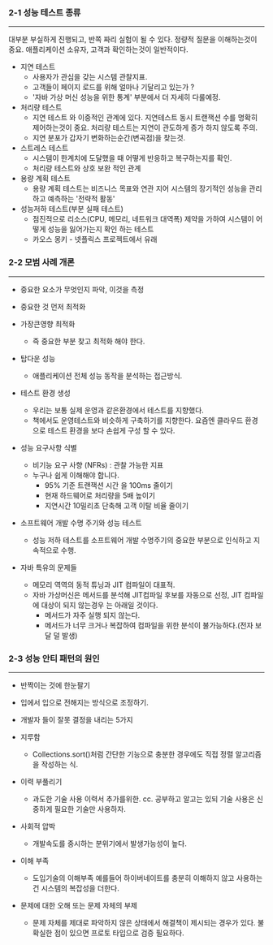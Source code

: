 


```table-of-contents
```


### 2-1 성능 테스트 종류
---
대부분 부실하게 진행되고, 반쪽 짜리 실험이 될 수 있다. 정량적 질문을 이해하는것이 중요.
애플리케이션 소유자, 고객과 확인하는것이 일반적이다.

- 지연 테스트
	- 사용자가 관심을 갖는 시스템 관찰지표.
	- 고객들이 페이지 로드를 위해 얼마나 기달리고 있는가 ?
	- '자바 가상 머신 성능을 위한 통계' 부분에서 더 자세히 다룰예정.
- 처리량 테스트
	- 지연 테스트 와 이중적인 관계에 있다. 지연테스트 동시 트랜잭션 수를 명확히 제어하는것이 중요. 처리량 테스트는 지연이 관도하게 증가 하지 않도록 주의.
	- 지연 분포가 갑자기 변화하는순간(변곡점)을 찾는것.
- 스트레스 테스트
	- 시스템이 한계치에 도달했을 때 어떻게  반응하고 복구하는지를 확인.
	- 처리량 테스트와 상호 보완 적인 관계
- 용량 계획 테스트
	- 용량 계획 테스트는 비즈니스 목표와 연관 지어 시스템의 장기적인 성능을 관리하고 예측하는 '전략적 활동'
- 성능저하 테스트(부분 실패 테스트)
	- 점진적으로 리소스(CPU, 메모리, 네트워크 대역폭) 제약을 가하여 시스템이 어떻게 성능을 잃어가는지 확인 하는 테스트
	- 카오스 몽키 - 넷플릭스 프로젝트에서 유래
### 2-2 모범 사례 개론
---
- 중요한 요소가 무엇인지 파악, 이것을 측정
- 중요한 것 먼저 최적화
- 가장큰영향 최적화 
	- 즉 중요한 부분 찾고 최적화 해야 한다.

-  탑다운 성능
	- 애플리케이션 전체 성능 동작을 분석하는 접근방식.

-  테스트 환경 생성
	- 우리는 보통 실제 운영과 같은환경에서 테스트를 지향했다.
	- 책에서도 운영테스트와 비슷하게 구축하기를 지향한다. 요즘엔 클라우드 환경으로 테스트 환경을 보다 손쉽게 구성 할 수 있다.
- 성능 요구사항 식별
	- 비기능 요구 사향 (NFRs) : 관찰 가능한 지표
	- 누구나 쉽게 이해해야 합니다.
		- 95% 기준 트랜잭션 시간 을 100ms 줄이기
		- 현재 하드웨어로 처리량을 5배 높이기
		- 지연시간 10밀리초 단축해 고객 이탈 비율 줄이기
- 소프트웨어 개발 수명 주기와 성능 테스트
	- 성능 저하 테스트를 소프트웨어 개발 수명주기의 중요한 부분으로 인식하고 지속적으로 수행.
- 자바 특유의 문제들
	- 메모리 역역의 동적 튜닝과 JIT 컴파일이 대표적.
	- 자바 가상머신은 메서드를 분석해 JIT컴파일 후보를 자동으로 선정, JIT 컴파일에 대상이 되지 않는경우 는 아래일 것이다.
		- 메서드가 자주 실행 되지 않는다.
		- 메서드가 너무 크거나 복잡하여 컴파일을 위한 분석이 불가능하다.(전자 보달 덜 발생)

### 2-3 성능 안티 패턴의 원인
---
- 반짝이는 것에 한눈팔기
- 입에서 입으로 전해지는 방식으로 조정하기.
- 개발자 들이 잘못 결정을 내리는 5가지

- 지루함
	- Collections.sort()처럼 간단한 기능으로 충분한 경우에도 직접 정렬 알고리즘을 작성하는 식.
- 이력 부풀리기
	- 과도한 기술 사용 이력서 추가를위한. cc. 공부하고 알고는 있되 기술 사용은 신중하게 필요한 기술만 사용하자.
- 사회적 압박
	- 개발속도를 중시하는 분위기에서 발생가능성이 높다.
- 이해 부족
	- 도입기술의 이해부족 예를들어 하이버네이트를 충분히 이해하지 않고 사용하는건 시스템의 복잡성을 더한다.
- 문제에 대한 오해 또는 문제 자체의 부제
	- 문제 자체를 제대로 파악하지 않은 상태에서 해결책이 제시되는 경우가 있다. 불확실한 점이 있으면 프로토 타입으로 검증 필요하다.